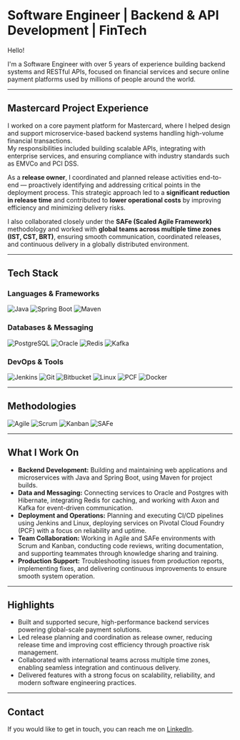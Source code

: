 # Software Engineer | Backend & API Development | FinTech

Hello! 

I'm a Software Engineer with over 5 years of experience building backend systems and RESTful APIs, focused on financial services and secure online payment platforms used by millions of people around the world.

---

## Mastercard Project Experience

I worked on a core payment platform for Mastercard, where I helped design and support microservice-based backend systems handling high-volume financial transactions.  
My responsibilities included building scalable APIs, integrating with enterprise services, and ensuring compliance with industry standards such as EMVCo and PCI DSS.  

As a **release owner**, I coordinated and planned release activities end-to-end — proactively identifying and addressing critical points in the deployment process. This strategic approach led to a **significant reduction in release time** and contributed to **lower operational costs** by improving efficiency and minimizing delivery risks.

I also collaborated closely under the **SAFe (Scaled Agile Framework)** methodology and worked with **global teams across multiple time zones (IST, CST, BRT)**, ensuring smooth communication, coordinated releases, and continuous delivery in a globally distributed environment.

---

## Tech Stack

### Languages & Frameworks
![Java](https://img.shields.io/badge/Java-ED8B00?style=for-the-badge&logo=openjdk&logoColor=white)
![Spring Boot](https://img.shields.io/badge/Spring%20Boot-6DB33F?style=for-the-badge&logo=springboot&logoColor=white)
![Maven](https://img.shields.io/badge/Maven-C71A36?style=for-the-badge&logo=apachemaven&logoColor=white)

### Databases & Messaging
![PostgreSQL](https://img.shields.io/badge/PostgreSQL-316192?style=for-the-badge&logo=postgresql&logoColor=white)
![Oracle](https://img.shields.io/badge/Oracle-F80000?style=for-the-badge&logo=oracle&logoColor=white)
![Redis](https://img.shields.io/badge/Redis-DC382D?style=for-the-badge&logo=redis&logoColor=white)
![Kafka](https://img.shields.io/badge/Apache%20Kafka-231F20?style=for-the-badge&logo=apachekafka&logoColor=white)

### DevOps & Tools
![Jenkins](https://img.shields.io/badge/Jenkins-D24939?style=for-the-badge&logo=jenkins&logoColor=white)
![Git](https://img.shields.io/badge/Git-F05032?style=for-the-badge&logo=git&logoColor=white)
![Bitbucket](https://img.shields.io/badge/Bitbucket-0052CC?style=for-the-badge&logo=bitbucket&logoColor=white)
![Linux](https://img.shields.io/badge/Linux-FCC624?style=for-the-badge&logo=linux&logoColor=black)
![PCF](https://img.shields.io/badge/Pivotal%20Cloud%20Foundry-00A79D?style=for-the-badge&logo=cloudfoundry&logoColor=white)
![Docker](https://img.shields.io/badge/Docker-2496ED?style=for-the-badge&logo=docker&logoColor=white)

---

## Methodologies

![Agile](https://img.shields.io/badge/Agile-Project%20Management-blue?style=for-the-badge&logo=agile&logoColor=white)
![Scrum](https://img.shields.io/badge/Scrum-Framework-success?style=for-the-badge&logo=scrumalliance&logoColor=white)
![Kanban](https://img.shields.io/badge/Kanban-Workflow-orange?style=for-the-badge&logo=trello&logoColor=white)
![SAFe](https://img.shields.io/badge/SAFe-Scaled%20Agile%20Framework-lightgrey?style=for-the-badge)

---

## What I Work On

- **Backend Development:** Building and maintaining web applications and microservices with Java and Spring Boot, using Maven for project builds.  
- **Data and Messaging:** Connecting services to Oracle and Postgres with Hibernate, integrating Redis for caching, and working with Axon and Kafka for event-driven communication.  
- **Deployment and Operations:** Planning and executing CI/CD pipelines using Jenkins and Linux, deploying services on Pivotal Cloud Foundry (PCF) with a focus on reliability and uptime.  
- **Team Collaboration:** Working in Agile and SAFe environments with Scrum and Kanban, conducting code reviews, writing documentation, and supporting teammates through knowledge sharing and training.  
- **Production Support:** Troubleshooting issues from production reports, implementing fixes, and delivering continuous improvements to ensure smooth system operation.

---

## Highlights

- Built and supported secure, high-performance backend services powering global-scale payment solutions.  
- Led release planning and coordination as release owner, reducing release time and improving cost efficiency through proactive risk management.  
- Collaborated with international teams across multiple time zones, enabling seamless integration and continuous delivery.  
- Delivered features with a strong focus on scalability, reliability, and modern software engineering practices.

---

## Contact

If you would like to get in touch, you can reach me on [LinkedIn](https://www.linkedin.com/in/akira-harada-jr/).
